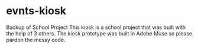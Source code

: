 # evnts-kiosk
Backup of School Project
This kiosk is a school project that was built with the help of 3 others.
The kiosk prototype was built in Adobe Muse so please pardon the messy code.
